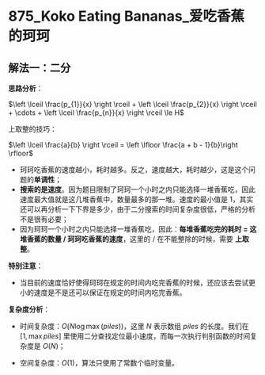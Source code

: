 # 875_Koko Eating Bananas_爱吃香蕉的珂珂

## 解法一：二分

**思路分析**：

$\left \lceil \frac{p_{1}}{x}  \right \rceil +  \left \lceil \frac{p_{2}}{x}  \right \rceil + \cdots + \left \lceil \frac{p_{n}}{x}  \right \rceil \le H$

上取整的技巧：

$\left \lceil \frac{a}{b}  \right \rceil = \left \lfloor \frac{a + b - 1}{b}\right \rfloor$

- 珂珂吃香蕉的速度越小，耗时越多。反之，速度越大，耗时越少，这是这个问题的**单调性**；
- **搜索的是速度**。因为题目限制了珂珂一个小时之内只能选择一堆香蕉吃，因此速度最大值就是这几堆香蕉中，数量最多的那一堆。速度的最小值是 $1$，其实还可以再分析一下下界是多少，由于二分搜索的时间复杂度很低，严格的分析不是很有必要；
- 因为珂珂一个小时之内只能选择一堆香蕉吃，因此：**每堆香蕉吃完的耗时 = 这堆香蕉的数量 / 珂珂吃香蕉的速度**，这里的 / 在不能整除的时候，需要 **上取整**。

**特别注意**：

- 当目前的速度恰好使得珂珂在规定的时间内吃完香蕉的时候，还应该去尝试更小的速度是不是还可以保证在规定的时间内吃完香蕉。

**复杂度分析**：

- 时间复杂度：$O(N \log \max(piles))$，这里 $N$ 表示数组 $piles$ 的长度。我们在 $[1, \max{piles}]$ 里使用二分查找定位最小速度，而每一次执行判别函数的时间复杂度是 $O(N)$；

- 空间复杂度：$O(1)$，算法只使用了常数个临时变量。
